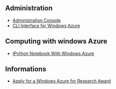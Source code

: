 ## Administration
* [Administration Console](https://manage.windowsazure.com/)
* [CLI Interface for Windows Azure](http://www.windowsazure.com/en-us/documentation/articles/xplat-cli/)

## Computing with windows Azure
* [IPython Notebook With Windows Azure](http://www.windowsazure.com/en-us/documentation/articles/virtual-machines-python-ipython-notebook/)

## Informations
* [Apply for a Windows Azure for Research Award](http://www.windowsazurepass.com/research)